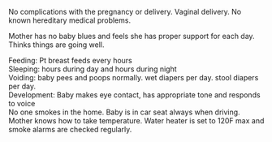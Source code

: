 No complications with the pregnancy or delivery. Vaginal delivery. No known hereditary medical problems.

Mother has no baby blues and feels she has proper support for each day. Thinks things are going well.

Feeding: Pt breast feeds every hours  
Sleeping: hours during day and hours during night  
Voiding: baby pees and poops normally. wet diapers per day. stool diapers per day.  
Development: Baby makes eye contact, has appropriate tone and responds to voice  
No one smokes in the home. Baby is in car seat always when driving. Mother knows how to take temperature. Water heater is set to 120F max and smoke alarms are checked regularly.
